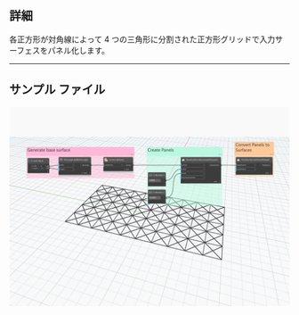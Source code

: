 ## 詳細
各正方形が対角線によって 4 つの三角形に分割された正方形グリッドで入力サーフェスをパネル化します。
___
## サンプル ファイル

![ByCrossSplitSquares](./Autodesk.DesignScript.Geometry.PanelSurface.ByCrossSplitSquares_img.jpg)

